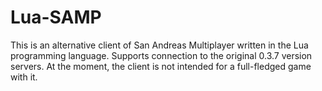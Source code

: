 # Lua-SAMP
This is an alternative client of San Andreas Multiplayer written in the Lua programming language.
Supports connection to the original 0.3.7 version servers. At the moment, the client is not intended for a full-fledged game with it.

